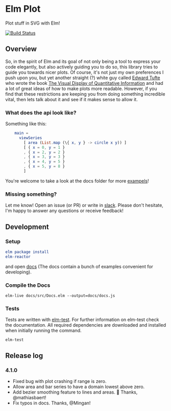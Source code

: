 # Elm Plot

Plot stuff in SVG with Elm!

[![Build Status](https://travis-ci.org/terezka/elm-plot.svg?branch=master)](https://travis-ci.org/terezka/elm-plot)

## Overview

So, in the spirit of Elm and its goal of not only being a tool to express your code elegantly,
but also actively guiding you to do so, this library tries to guide you towards nicer plots. Of course, it's not just my
own preferences I push upon you, but yet another straight (?) white guy called [Edward Tufte](https://en.wikipedia.org/wiki/Edward_Tufte) who wrote
the book [The Visual Display of Quantitative Information](https://www.edwardtufte.com/tufte/books_vdqi) and had a
lot of great ideas of how to make plots more readable. However, if you find that these restrictions are keeping you
from doing something incredible vital, then lets talk about it and see if it makes sense to allow it.

### What does the api look like?

Something like this:

```elm
    main =
      viewSeries
        [ area (List.map (\{ x, y } -> circle x y)) ]
        [ { x = 0, y = 1 }
        , { x = 2, y = 2 }
        , { x = 3, y = 3 }
        , { x = 4, y = 5 }
        , { x = 5, y = 8 }
        ]
```

You're welcome to take a look at the docs folder for more [exampels](https://github.com/terezka/elm-plot/tree/master/docs)!

### Missing something?

Let me know! Open an issue (or PR) or write in [slack](https://elmlang.slack.com/messages/elm-plot). Please don't hesitate, I'm happy to answer any questions or receive feedback!

## Development

### Setup

```elm
elm package install
elm-reactor
```

and open [docs](http://localhost:8000/docs/Docs.elm) (The docs contain a bunch of examples convenient for developing).

### Compile the Docs

```
elm-live docs/src/Docs.elm --output=docs/docs.js
```

### Tests

Tests are written with [elm-test](https://github.com/elm-community/elm-test).
For further information on elm-test check the documentation.
All required dependencies are downloaded and installed when initially running the command.

```
elm-test
```

## Release log

### 4.1.0
- Fixed bug with plot crashing if range is zero.
- Allow area and bar series to have a domain lowest above zero.
- Add bezier smoothing feature to lines and areas. :dizzy: Thanks, @mathiasbaert!
- Fix typos in docs. Thanks, @Mingan!
